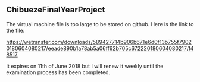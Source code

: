 ## ChibuezeFinalYearProject

The virtual machine file is too large to be stored on github. Here is the link to the file:

https://wetransfer.com/downloads/589427714b906b671e6d0f13b755f79020180604080217/eeade890b1a78ab5a06ff62b705c672220180604080217/f48517

It expires on 11th of June 2018 but I will renew it weekly until the examination process has been completed.

